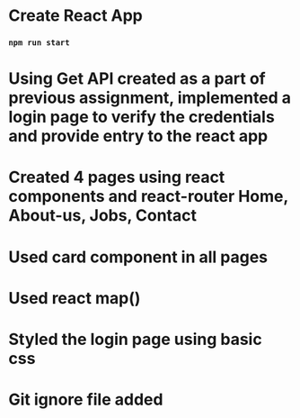 # Create React App


### `npm run start`
# Using Get API created as a part of previous assignment, implemented a login page to verify the credentials and provide entry to the react app
# Created 4 pages using react components and react-router Home, About-us, Jobs, Contact
# Used card component in all pages
# Used react map() 
# Styled the login page using basic css
# Git ignore file added 






